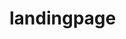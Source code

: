 # landingpage

<!-- TODO
1- invest about method to mint NFT in near to any wallet (review if can do it manually or with third party)
2- create near wallet with credenctials stored securily
3- define information used to mint in each NFT
4- create view to get nfts and show in explorer
5- in the same view show the address from the custodial wallet
-->